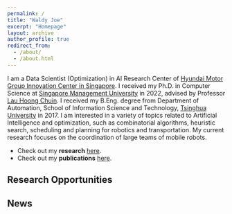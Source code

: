 ```yaml
---
permalink: /
title: "Waldy Joe"
excerpt: "Homepage"
layout: archive
author_profile: true
redirect_from: 
  - /about/
  - /about.html
---
```


I am a Data Scientist (Optimization) in AI Research Center of [Hyundai Motor Group Innovation Center in Singapore](https://www.hyundai.com/sg/home).
I received my Ph.D. in Computer Science at [Singapore Management University](https://www.smu.edu.sg/) in 2022, advised by Professor [Lau Hoong Chuin](http://www.mysmu.edu/faculty/hclau/).
I received my B.Eng. degree from Department of Automation, School of Information Science and Technology, [Tsinghua University](https://www.tsinghua.edu.cn/en/) in 2017.
I am interested in a variety of topics related to Artificial Intelligence and optimization, such as combinatorial algorithms, heuristic search, scheduling and planning for robotics and transportation. My current research focuses on the coordination of large teams of mobile robots. 

* Check out my **research** [here](https://waldyjoe.github.io/research/).
* Check out my **publications** [here](https://waldyjoe.github.io/publications/).
<!-- * Check out my **CV** [here](https://waldyjoe.github.io/files/CV-Jiaoyang.pdf). -->

## Research Opportunities
<!-- I am always looking for self-motivated students at all levels.

* If you are a prospective graduate student and interested in working with me, 
please apply to one of the [graduate programs](https://www.ri.cmu.edu/ri-education/) offered by the Robotics Institute. 
Please contact me after you have been admitted.
* If you are a Carnegie Mellon student and interested in working with me, 
please send me an [email](mailto:jiaoyanl@andrew.cmu.edu) with your CV and a short description of your background and interests. 
* If you are an undergraduate student and looking for summer research opportunities, you are highly encouraged to apply to CMU's [RISS program](https://riss.ri.cmu.edu/).

I currently do not have any funding for postdoc positions. -->

## News 
<!-- * \[CFP\] We are delighted and excited to send out the call for papers and participation for the [17th International Symposium on Combinatorial Search (SoCS)](https://socs24.search-conference.org/). The submission deadline is February 19, 2024. The conference will be held in Kananaskis, AB, Canada during June 6 and June 8, 2024. 
* \[2023/10\] [One paper](https://jiaoyangli.me/publications/ZhangNeurIPS23) on environment generation accepted to [NeurIPS 2023](https://nips.cc/), 
              [one paper](https://jiaoyangli.me/publications/TangMRS23) on target assignment and pathfinding accepted to [MRS 2023](https://sites.bu.edu/mrs2023/),
              [one paper](https://jiaoyangli.me/publications/ZhangAR23) on task and motion planning published at [Autonomous Robots](https://www.springer.com/journal/10514), and
              [one paper](https://jiaoyangli.me/publications/AtzmonAIJ23) on multi-agent meeting published at [Artificial Intelligence](https://www.sciencedirect.com/journal/artificial-intelligence).
* \[2023/10\] Organizing AAAI-23 Fall Symposium Series on [Agent Teaming in Mixed-Motive Situations](https://successmuri.org/workshops/fss23/).
* \[2023/07\] Honored to receive the [ICAPS-23 Best Dissertation Award](https://www.icaps-conference.org/icaps-awards/) for [my dissertation](https://jiaoyangli.me/publications/LiPhD22)!
* \[2023/07\] Our paper [Deadline-Aware Multi-Agent Tour Planning](https://jiaoyangli.me/publications/HuangICAPS23) received the Best Student Paper Honorable Mention at [ICAPS-23](https://icaps23.icaps-conference.org/)!
* \[2023/07\] Organizing SoCS-23 [Doctoral Consortium](https://socs23.search-conference.org/doctoral-consortium).
* \[2023/06\] Honored to receive the [IFAAMAS Victor Lesser Distinguished Dissertation Award](https://aamas2023.soton.ac.uk/awards/victor-lesser-dissertation-award/) for [my dissertation](https://jiaoyangli.me/publications/LiPhD22)!
* \[2023/05\] Organizing AAMAS-23 workshop on [Optimization and Learning in Multiagent Systems](https://optlearnmas23.github.io/). 
* \[2023/05\] Invited talk at OMRON innovation center.
* \[2023/05\] Honored to receive the USC Viterbi School of Engineering Best Dissertation Award, called the William F. Ballhaus, Jr. Prize for Excellence in Graduate Engineering Research, for [my dissertation](https://jiaoyangli.me/publications/LiPhD22)!
* \[2023/04\] [Our paper](https://jiaoyangli.me/publications/ZhangIJCAI23) on layout optimization for multi-robot systems was accepted to [IJCAI 2023](https://ijcai-23.org/). 
* \[2023/04\] Invited talk at Robotics and Controls Seminar at the University of North Carolina at Charlotte. 
* \[2023/02\] Organizing AAAI-23 workshop on [Multi-Agent Path Finding](http://idm-lab.org/wiki/AAAI23-MAPF/index.php/Main/HomePage). 
* \[2022/11\] [Our paper](https://jiaoyangli.me/publications/LiAAAI23) on MAPF for autonomous vehicle coordination was accepted to [AAAI 2023](https://aaai.org/Conferences/AAAI-23/). 
<details>
  <summary>Show more</summary>
  <ul>
    <li>
        [2022.06] Invited talk at ICAPS-22 workshop on <a href="http://icaps22.icaps-conference.org/workshops/HSDIP/">Heuristics and Search for Domain-independent Planning</a>.
    </li>
    <li>
        [2022.05] Organizing AAMAS-22 workshop on <a href="https://optlearnmas22.github.io/">Optimization and Learning in Multiagent Systems</a>.
    </li>
    <li>
        [2022.05] Organizing AAMAS-22 tutorial on <a href="http://mapf.info/index.php/Tutorial/AAMAS-22">Recent Advances in Multi-Agent Path Finding</a>.
    </li>
    <li>
        [2022.02] 4 papers accepted to <a href="https://sites.google.com/unibs.it/socs2022">SoCS 2022</a>.
    </li>
    <li>
        [2022.02] 1 paper accepted to 、 <a href="https://www.icra2022.org/">ICRA 2022</a>.
    </li>
    <li>
        [2021.12] Our paper on MAPF with precedence constraints was accepted to <a href="https://aamas2022-conference.auckland.ac.nz/">AAMAS 2022</a>.
    </li>
    <li>
        [2021.12] 4 papers accepted to <a href="https://aaai.org/Conferences/AAAI-22/">AAAI 2022</a>.  
    </li>
    <li>
        [2021.08] I was selected to participate in the <a href="https://risingstars21-eecs.mit.edu/">Rising Stars in EECS 2021</a> workshop at MIT.
    </li>
    <li>
       [2021.08] Our system demonstration on railway planning received the People's Choice Best System Demonstration Award at <a href="https://icaps21.icaps-conference.org/awards/">ICAPS 2021</a>. Check out our video <a href="https://youtu.be/Pw4GBL1UhPA">here</a>. 
    </li>
    <li>
        [2021.05] I received a WISE Merit Award from USC.
    </li>
    <li>
        [2021.05] I received a Computer Science Best Research Assistant Award from USC.
    </li>
    <li>
      [2021.04] Our MAPF-LNS paper was accepted to <a href="https://ijcai-21.org/">IJCAI 2021</a>.
    </li>
    <li>
      [2021.02] Our Flatland paper and CBICS paper were accepted to <a href="https://icaps21.icaps-conference.org/">ICAPS 2021</a>.
    </li>
    <li>
      [2021.02] I gave 2 virtual talks on our EECBS paper and RHCR paper at <a href="https://aaai.org/Conferences/AAAI-21/">AAAI 2021</a>.
    </li>
    <li>
      [2020.12] Our team "An_Old_Driver" won both <a href="https://discourse.aicrowd.com/t/round-1-has-finished-round-2-is-starting-soon/3465">Round 1</a> and <a href="https://discourse.aicrowd.com/t/neurips-2020-flatland-winners/4010">Round 2</a> of the <a href="https://www.aicrowd.com/challenges/neurips-2020-flatland-challenge">2020 Flatland Challenge</a>, a rail scheduling competition. I gave a virtual talk at the NeurIPS 2020 competition track.
    </li>
    <li>
      [2020.12] 4 papers accepted to <a href="https://aaai.org/Conferences/AAAI-21/"> AAAI 2021</a>.
    </li>
    <li>
      [2020.10] 2 virtual talks at <a href="https://icaps20.icaps-conference.org/"> ICAPS 2020</a>.
    </li>
    <li>
      [2020.05] <a href="https://www.youtube.com/watch?v=j6PGa9mAdd4&feature=youtu.be"> 2 virtual talks</a> at <a href="https://helios.hud.ac.uk/scommv/socs2020/"> SoCS 2020</a>.
    </li>
    <li>
      [2020.05] <a href="https://underline.io/speakers/307-jiaoyang-li"> 2 virtual talks</a> at <a href="https://aamas2020.conference.auckland.ac.nz/"> AAMAS 2020</a>.
    </li>
    <li>
      [2020.04] Our paper "Multi-Agent Path Finding with Mutex Propagation" received the outstanding student paper award at <a href="https://icaps20.icaps-conference.org/program/awards/"> ICAPS 2020</a>.
    </li>
    <li>
      [2020.04] 2 papers accepted to <a href="https://www.ijcai20.org/"> IJCAI 2020</a>.
    </li>
     <li>
      [2020.02] Visiting the <a href="https://www.monash.edu/it/dsai/optimisation"> Optimization Research Group</a> for 6 months at Monash University, Melbourne, VIC, Australia.
    </li>
    <li>
      [2020.02] A talk at <a href="https://pages.mtu.edu/~lebrown/eaai/"> EAAI 2020</a> in New York, NY, USA.
    </li>
    <li>
      [2020.01] 2 papers accepted to <a href="https://icaps20.icaps-conference.org/"> ICAPS 2020</a>.
    </li>
    <li>
      [2020.01] A paper and an extended abstract accepted to <a href="https://aamas2020.conference.auckland.ac.nz/"> AAMAS 2020</a>.
    </li>
    <li>
      [2019.11] Visited Prof. <a href="https://felner.wixsite.com/home">Ariel Felner</a>'s group for 2 weeks at Ben-Gurion University, Be'er Sheva, Israel.
    </li>
    <li>
      [2019.10] A <a href="https://www.twitch.tv/videos/513668031?collection=muQS7ntJ2RVwXQ">talk</a> at the Amazon Research Awards – Robotics Symposium in Boston, MA, USA.
    </li>
    <li>
      [2019.08] 2 talks at <a href="https://www.ijcai19.org/"> IJCAI 2019</a> in Macau, China.
    </li>
    <li>
      [2019.07] 2 talks at <a href="https://icaps19.icaps-conference.org/"> ICAPS 2019</a> in Berkeley, CA, USA.
    </li>
    <li>
      [2019.05] Summer research intern at <a href="https://www.amazonrobotics.com/">Amazon Robotics</a>, Seattle, WA, USA.
    </li>
    <li>
      [2019.05] A paper accepted to <a href="https://www.ijcai19.org/">IJCAI 2019</a>.</li>
    <li>
      [2019.03] Received a Technology Commercialization Award from the USC Stevens Center for Innovation Technology.
    </li>
    <li>
      [2019.02] 2 short papers accepted to <a href="https://icaps19.icaps-conference.org/">ICAPS 2019</a>.
    </li>
    <li>
      [2019.01] 2 spotlight talks at <a href="https://aaai.org/Conferences/AAAI-19/">AAAI 2019</a> in Honolulu, Hawaii, USA.
    </li>
    <li>
      [2019.01] A paper and an extended abstract accepted to <a href="http://aamas2019.encs.concordia.ca/">AAMAS 2019</a>.
    </li>
    <li>
      [2018.12] Visited Prof. <a href="https://felner.wixsite.com/home">Ariel Felner</a>'s group for 3 weeks at Ben-Gurion University, Be'er Sheva, Israel. 
    </li>
    <li>
      [2018.11] 3 papers accepted to <a href="https://aaai.org/Conferences/AAAI-19/">AAAI 2019</a>.
    </li>
    <li>
      [2018.04] A paper accepted to <a href="https://www.ijcai-18.org/">IJCAI 2018</a>.
    </li>
    <li>
      [2018.01] An extended abstract accepted to <a href="http://celweb.vuse.vanderbilt.edu/aamas18/">AAMAS 2018</a>.
    </li>
    <li>
      [2018.01] A short paper accepted to <a href="http://icaps18.icaps-conference.org/">ICAPS 2018</a>.
    </li>
    <li>
      [2017.08] PhD student at USC! 
    </li>
  </ul>
</details> -->
